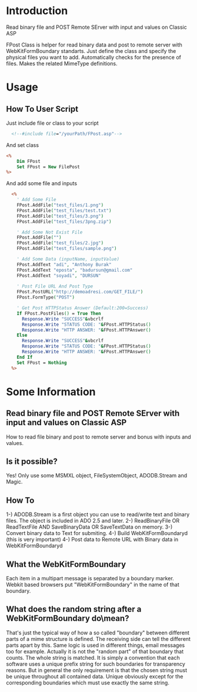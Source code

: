 # Introduction
Read binary file and POST Remote SErver with input and values on Classic ASP

FPost Class is helper for read binary data and post to remote server with WebKitFormBoundary standarts. Just define the class and specify the physical files you want to add. Automatically checks for the presence of files. Makes the related MimeType definitions.

# Usage

## How To User Script
Just include file or class to your script
```asp
  <!--#include file="/yourPath/FPost.asp"-->
```

And set class

```asp
<%
	Dim FPost 
	Set FPost = New FilePost 
%>
```

And add some file and inputs

```asp
  <%
    ' Add Some File
    FPost.AddFile("test_files/1.png")
    FPost.AddFile("test_files/test.txt")
    FPost.AddFile("test_files/3.png")
    FPost.AddFile("test_files/3png.zip")

    ' Add Some Not Exist File
    FPost.AddFile("")
    FPost.AddFile("test_files/2.jpg")
    FPost.AddFile("test_files/sample.png")

    ' Add Some Data (inputName, inputValue)
    FPost.AddText "adi", "Anthony Burak"
    FPost.AddText "eposta", "badursun@gmail.com"
    FPost.AddText "soyadi", "DURSUN"
    
    ' Post File URL And Post Type
    FPost.PostURL("http://demoadresi.com/GET_FILE/")
    FPost.FormType("POST")

    ' Get Post HTTPStatus Answer (Default:200=Success)
    If FPost.PostFiles() = True Then 
      Response.Write "SUCCESS"&vbcrlf
      Response.Write "STATUS CODE: "&FPost.HTTPStatus()
      Response.Write "HTTP ANSWER: "&FPost.HTTPAnswer()
    Else
      Response.Write "SUCCESS"&vbcrlf
      Response.Write "STATUS CODE: "&FPost.HTTPStatus()
      Response.Write "HTTP ANSWER: "&FPost.HTTPAnswer()
    End If
    Set FPost = Nothing
  %>
```

# Some Information 

## Read binary file and POST Remote SErver with input and values on Classic ASP
How to read file binary and post to remote server and bonus with inputs and values.

## Is it possible?
Yes! Only use some MSMXL object, FileSystemObject, ADODB.Stream and Magic.

## How To
1-) ADODB.Stream is a first object you can use to read/write text and binary files. The object is included in ADO 2.5 and later.
2-) ReadBinaryFile OR ReadTextFile AND SaveBinaryData OR SaveTextData on memory.
3-) Convert binary data to Text for submiting.
4-) Build WebKitFormBoundaryd (this is very important)
4-) Post data to Remote URL with Binary data in WebKitFormBoundaryd

## What the WebKitFormBoundary
Each item in a multipart message is separated by a boundary marker. Webkit based browsers put "WebKitFormBoundary" in the name of that boundary. 

## What does the random string after a WebKitFormBoundary do\mean?
That's just the typical way of how a so called "boundary" between different parts of a mime structure is defined. The receiving side can tell the different parts apart by this. Same logic is used in different things, email messages too for example. Actually it is not the "random part" of that boundary that counts. The whole string is matched. It is simply a convention that each software uses a unique prefix string for such boundaries for transparency reasons. But in general the only requirement is that the chosen string must be unique throughout all contained data. Unique obviously except for the corresponding boundaries which must use exactly the same string.

